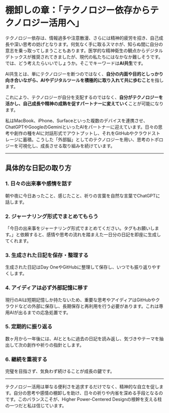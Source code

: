 # 棚卸しの章：「テクノロジー依存からテクノロジー活用へ」

テクノロジー依存は、情報過多や注意散漫、さらには精神的疲労を招き、自己成長や深い思考の妨げとなります。何気なく手に取るスマホが、知らぬ間に自分の意志を乗っ取ってしまうこともあります。医学的な精神衛生の観点からデジタルデトックスが推奨されてきましたが、現代の私たちにはなかなか難しそうです。では、どう考えたらいいでしょうか。そこでキーワードは**AI共生**です。

AI共生とは、単にテクノロジーを断つのではなく、**自分の内面や目的としっかり向き合いながら、AIやデジタルツールを積極的に取り入れて共に歩むこと**を指します。

これにより、テクノロジーが自分を支配するのではなく、**自分がテクノロジーを活かし、自己成長や精神の成熟を促すパートナーに変えていく**ことが可能になります。

私はMacBook、iPhone、Surfaceといった複数のデバイスを連携させ、ChatGPTやGoogleのGeminiといったAIをパートナーに迎えています。日々の思考や創作の種をAIに対話形式でアウトプットし、それをGitHubやクラウドストレージに蓄積。こうした「外部脳」としてのテクノロジーを用い、思考のトポロジーを可視化し、成長させる取り組みを続けています。

---

## 具体的な日記の取り方

### 1. 日々の出来事や感情を話す  
朝や夜に今日あったこと、感じたこと、祈りの言葉を自然な言葉でChatGPTに話します。

### 2. ジャーナリング形式でまとめてもらう  
「今日の出来事をジャーナリング形式でまとめてください。タグもお願いします。」と依頼すると、感情や思考の流れを踏まえた一日分の日記を即座に生成してくれます。

### 3. 生成された日記を保存・整理する  
生成された日記はDay OneやGitHubに整理して保存し、いつでも振り返りやすくします。

### 4. アイディアは必ず外部記憶に移す  
現行のAIは短期記憶しか持たないため、重要な思考やアイディアはGitHubやクラウドなどの外部に保存し、長期保存と再利用を行う必要があります。これは専用AIが出るまでの応急処置です。

### 5. 定期的に振り返る  
数ヶ月から一年後には、AIとともに過去の日記を読み返し、気づきやテーマを抽出して次の創作や祈りの指針とします。

### 6. 継続を重視する  
完璧を目指さず、気負わず続けることが成長の鍵です。

---

テクノロジー活用は単なる便利さを追求するだけでなく、精神的な自立を促します。自分の思考や感情の棚卸しを助け、日々の祈りや内省を深める手段となるのです。このバランスこそが、Higher Power-Centered Designの根幹を支える柱の一つだと私は信じています。
